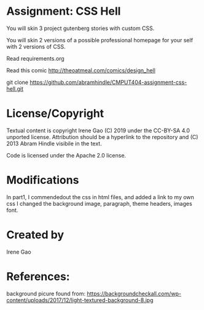 Assignment: CSS Hell
====================

You will skin 3 project gutenberg stories with custom CSS.

You will skin 2 versions of a possible professional homepage for your
self with 2 versions of CSS.

Read requirements.org

Read this comic http://theoatmeal.com/comics/design_hell

git clone https://github.com/abramhindle/CMPUT404-assignment-css-hell.git

License/Copyright
=================

Textual content is copyright Irene Gao (C) 2019 under the CC-BY-SA
4.0 unported license. Attribution should be a hyperlink to the
repository and (C) 2013 Abram Hindle visibile in the text.

Code is licensed under the Apache 2.0 license.

Modifications
=================

In part1, I commendedout the css in html files, and added a link to my own css 
I changed the background image, paragraph, theme headers, images font.

Created by
=================

Irene Gao

References:
=================
background picure found from: https://backgroundcheckall.com/wp-content/uploads/2017/12/light-textured-background-8.jpg